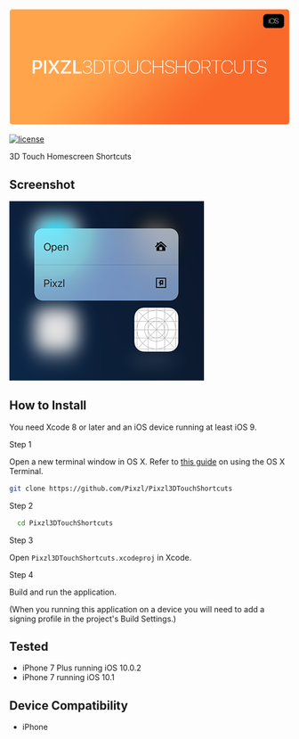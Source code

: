 ![Pixzl3DTouchShortcuts](pixzl3dtouchshortcuts-logo.png)

[![license](https://img.shields.io/github/license/mashape/apistatus.svg?maxAge=2592000)](License)

3D Touch Homescreen Shortcuts

## Screenshot
![Screenshot](screenshot.png)

## How to Install

You need Xcode 8 or later and an iOS device running at least iOS 9.

Step 1

Open a new terminal window in OS X. Refer to [this guide](http://blog.teamtreehouse.com/introduction-to-the-mac-os-x-command-line) on using the OS X Terminal.

```bash
git clone https://github.com/Pixzl/Pixzl3DTouchShortcuts
```

Step 2

```bash
  cd Pixzl3DTouchShortcuts
```

Step 3

Open `Pixzl3DTouchShortcuts.xcodeproj` in Xcode.


Step 4

Build and run the application.

(When you running this application on a device you will need to add a signing profile in the project's Build Settings.)


## Tested

- iPhone 7 Plus running iOS 10.0.2
- iPhone 7 running iOS 10.1

## Device Compatibility

- iPhone

